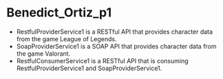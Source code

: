 # Benedict_Ortiz_p1
- RestfulProviderService1 is a RESTful API that provides character data from the game League of Legends.
- SoapProviderService1 is a SOAP API that provides character data from the game Valorant.
- RestfulConsumerService1 is a RESTful API that is consuming RestfulProviderService1 and SoapProviderService1. 